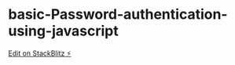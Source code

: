 # basic-Password-authentication-using-javascript

[Edit on StackBlitz ⚡️](https://stackblitz.com/edit/web-platform-buedvr)